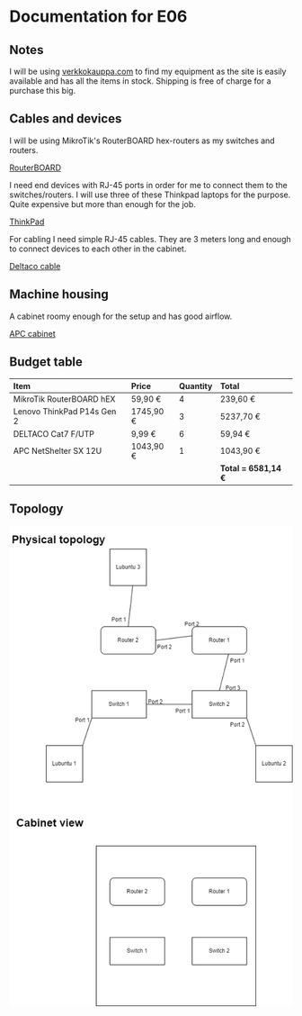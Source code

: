 # Documentation for E06

## Notes
I will be using [verkkokauppa.com](https://www.verkkokauppa.com/fi/etusivu) to find my equipment as the site is easily available and has all the items in stock. Shipping is free of charge for a purchase this big.

## Cables and devices
I will be using MikroTik's RouterBOARD hex-routers as my switches and routers.

[RouterBOARD](https://www.verkkokauppa.com/fi/product/739921/MikroTik-RouterBOARD-hEX-reititin)

I need end devices with RJ-45 ports in order for me to connect them to the switches/routers. I will use three of these Thinkpad laptops for the purpose. Quite expensive but more than enough for the job.

[ThinkPad](https://www.verkkokauppa.com/fi/product/762391/Lenovo-ThinkPad-P14s-Gen-2-14-kannettava-Win-10-Pro-21A0004R)

For cabling I need simple RJ-45 cables. They are 3 meters long and enough to connect devices to each other in the cabinet.

[Deltaco cable](https://www.verkkokauppa.com/fi/product/82359/DELTACO-Cat7-F-UTP-laitekaapeli-2-m-harmaa)

## Machine housing
A cabinet roomy enough for the setup and has good airflow.

[APC cabinet](https://www.verkkokauppa.com/fi/product/694409/APC-NetShelter-SX-12U-rakkikaappi)

## Budget table
| Item | Price | Quantity | Total |
| :--- | :--- | :--- | :--- |
| MikroTik RouterBOARD hEX | 59,90 € | 4 | 239,60 € |
| Lenovo ThinkPad P14s Gen 2 | 1745,90 € | 3 | 5237,70 € |
| DELTACO Cat7 F/UTP | 9,99 € | 6 | 59,94 € |
| APC NetShelter SX 12U | 1043,90 € | 1 | 1043,90 € |
|||| **Total = 6581,14 €**|

## Topology
![](documentation/E06/Topologies-EX6_topo.drawio.png)
